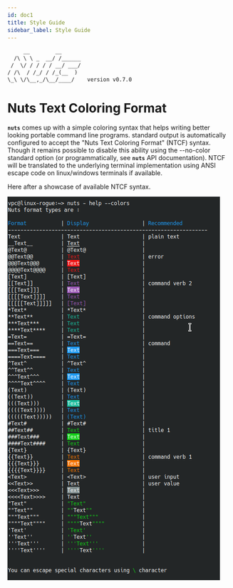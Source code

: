 ```yaml
---
id: doc1
title: Style Guide
sidebar_label: Style Guide
---
```


```
     __        __    
  /\ \ \ _  __/ /______
 /  \/ / / / / __/ ___/
/ /\  / /_/ / /_(__  )
\_\ \/\__,_/\__/____/    version v0.7.0
```

# Nuts Text Coloring Format
**```nuts```** comes up with a simple coloring syntax that helps writing better looking portable command line programs.
standard output is automatically configured to accept the "Nuts Text Coloring Format" (NTCF) syntax. 
Though it remains possible to disable this ability using the --no-color standard option (or programmatically, 
see **```nuts```** API documentation). NTCF will be translated to the underlying terminal implementation using ANSI 
escape code on linux/windows terminals if available.

Here after a showcase of available NTCF syntax.

![text-coloring-format](text-coloring-format.png)